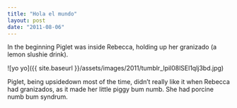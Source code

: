 ```yaml
---
title: "Hola el mundo"
layout: post
date: "2011-08-06"
---
```


In the beginning Piglet was inside Rebecca, holding up her granizado (a lemon slushie drink).

![yo yo]({{ site.baseurl }}/assets/images/2011/tumblr_lpil08lSEl1qlj3bd.jpg)

Piglet, being upsidedown most of the time, didn’t really like it when Rebecca had granizados, as it made her little piggy bum numb. She had porcine numb bum syndrum.
